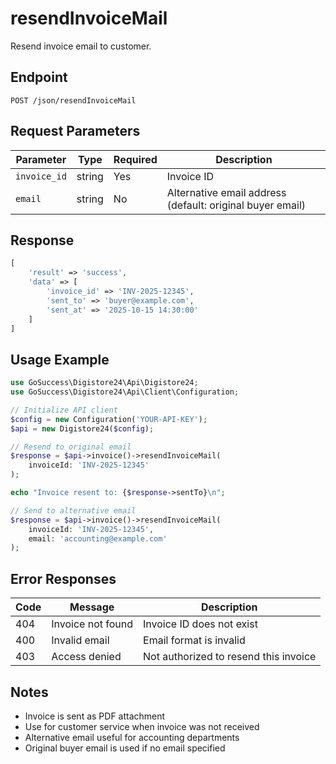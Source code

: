 # resendInvoiceMail

Resend invoice email to customer.

## Endpoint

```
POST /json/resendInvoiceMail
```

## Request Parameters

| Parameter | Type | Required | Description |
|-----------|------|----------|-------------|
| `invoice_id` | string | Yes | Invoice ID |
| `email` | string | No | Alternative email address (default: original buyer email) |

## Response

```php
[
    'result' => 'success',
    'data' => [
        'invoice_id' => 'INV-2025-12345',
        'sent_to' => 'buyer@example.com',
        'sent_at' => '2025-10-15 14:30:00'
    ]
]
```

## Usage Example

```php
use GoSuccess\Digistore24\Api\Digistore24;
use GoSuccess\Digistore24\Api\Client\Configuration;

// Initialize API client
$config = new Configuration('YOUR-API-KEY');
$api = new Digistore24($config);

// Resend to original email
$response = $api->invoice()->resendInvoiceMail(
    invoiceId: 'INV-2025-12345'
);

echo "Invoice resent to: {$response->sentTo}\n";

// Send to alternative email
$response = $api->invoice()->resendInvoiceMail(
    invoiceId: 'INV-2025-12345',
    email: 'accounting@example.com'
);
```

## Error Responses

| Code | Message | Description |
|------|---------|-------------|
| 404 | Invoice not found | Invoice ID does not exist |
| 400 | Invalid email | Email format is invalid |
| 403 | Access denied | Not authorized to resend this invoice |

## Notes

- Invoice is sent as PDF attachment
- Use for customer service when invoice was not received
- Alternative email useful for accounting departments
- Original buyer email is used if no email specified
